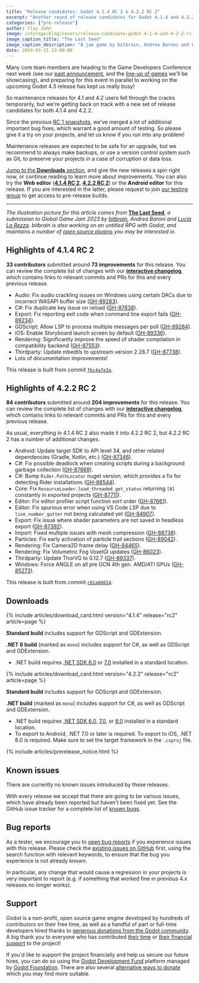 ```yaml
---
title: "Release candidates: Godot 4.1.4 RC 2 & 4.2.2 RC 2"
excerpt: "Another round of release candidates for Godot 4.1.4 and 4.2.2, just before we head off to GDC!"
categories: ["pre-release"]
author: Clay John
image: /storage/blog/covers/release-candidate-godot-4-1-4-and-4-2-2-rc-2.webp
image_caption_title: "The Last Seed"
image_caption_description: "A jam game by bitbrain, Andrea Baroni and Lucia La Rezza"
date: 2024-03-15 13:00:00
---
```


Many core team members are heading to the Game Developers Conference next week (see our [past announcement](/article/godot-at-gdc-2024/), and the [line-up of games](/article/gdc-2024-godot-games/) we'll be showcasing), and preparing for this event in parallel to working on the upcoming Godot 4.3 release has kept us really busy!

So maintenance releases for 4.1 and 4.2 users fell through the cracks temporarily, but we're getting back on track with a new set of release candidates for both 4.1.4 and 4.2.2.

Since the previous [RC 1 snapshots](/article/release-candidate-godot-4-1-4-and-4-2-2-rc-1/), we've merged a lot of additional important bug fixes, which warrant a good amount of testing. So please give it a try on your projects, and let us know if you run into any problem!

Maintenance releases are expected to be safe for an upgrade, but we recommend to always make backups, or use a version control system such as Git, to preserve your projects in a case of corruption or data loss.

[Jump to the **Downloads** section](#downloads), and give the new releases a spin right now, or continue reading to learn more about improvements. You can also try the **Web editor** ([**4.1.4 RC 2**](https://editor.godotengine.org/releases/4.1.4.rc2/), [**4.2.2 RC 2**](https://editor.godotengine.org/releases/4.2.2.rc2/)) or the **Android editor** for this release. If you are interested in the latter, please request to join [our testing group](https://groups.google.com/g/godot-testers) to get access to pre-release builds.

-----

*The illustration picture for this article comes from* [**The Last Seed**](https://bitbrain.itch.io/the-last-seed), *a submission to Global Game Jam 2023 by [bitbrain](https://twitter.com/bitbrain), Andrea Baroni and [Lucia La Rezza](https://twitter.com/lu_la_re). bitbrain is also working on an untitled RPG with Godot, and maintains a number of [open source plugins](https://twitter.com/bitbrain/status/1747945565462085768) you may be interested in.*

## Highlights of 4.1.4 RC 2

**33 contributors** submitted around **73 improvements** for this release. You can review the complete list of changes with our [**interactive changelog**](https://godotengine.github.io/godot-interactive-changelog/#4.1.4-rc2), which contains links to relevant commits and PRs for this and every previous release.

- Audio: Fix audio crackling issues on Windows using certain DACs due to incorrect WASAPI buffer size ([GH-89283](https://github.com/godotengine/godot/pull/89283)).
- C#: Fix duplicate key issue on reload ([GH-87838](https://github.com/godotengine/godot/pull/87838)).
- Export: Fix reporting exit code when command line export fails ([GH-89234](https://github.com/godotengine/godot/pull/89234)).
- GDScript: Allow LSP to process multiple messages per poll ([GH-89284](https://github.com/godotengine/godot/pull/89284)).
- iOS: Enable Storyboard launch screen by default ([GH-89336](https://github.com/godotengine/godot/pull/89336)).
- Rendering: Significantly improve the speed of shader compilation in compatibility backend ([GH-87553](https://github.com/godotengine/godot/pull/87553)).
- Thirdparty: Update mbedtls to upstream version 2.28.7 ([GH-87738](https://github.com/godotengine/godot/pull/87738)).
- Lots of documentation improvements!

This release is built from commit [`fbc4a7e3a`](https://github.com/godotengine/godot/commit/fbc4a7e3a5f5b84bfda71800771715e810ad8cea).

## Highlights of 4.2.2 RC 2

**84 contributors** submitted around **204 improvements** for this release. You can review the complete list of changes with our [**interactive changelog**](https://godotengine.github.io/godot-interactive-changelog/#4.2.2-rc2), which contains links to relevant commits and PRs for this and every previous release.

As usual, everything in 4.1.4 RC 2 also made it into 4.2.2 RC 2, but 4.2.2 RC 2 has a number of additional changes.

- Android: Update target SDK to API level 34, and other related dependencies (Gradle, Kotlin, etc.) ([GH-87346](https://github.com/godotengine/godot/pull/87346)).
- C#: Fix possible deadlock when creating scripts during a background garbage collection ([GH-87669](https://github.com/godotengine/godot/pull/87669)).
- C#: Bump `Rider.PathLocator` nuget version, which provides a fix for detecting Rider installations ([GH-88544](https://github.com/godotengine/godot/pull/88544)).
- Core: Fix `ResourceLoader.load_threaded_get_status` returning `[0]` constantly in exported projects ([GH-87711](https://github.com/godotengine/godot/pull/87711)).
- Editor: Fix editor profiler script function sort order ([GH-87661](https://github.com/godotengine/godot/pull/87661)).
- Editor: Fix spurious error when using VS Code LSP due to `line_number_gutter` not being calculated yet ([GH-84907](https://github.com/godotengine/godot/pull/84907)).
- Export: Fix issue where shader parameters are not saved in headless export ([GH-87392](https://github.com/godotengine/godot/pull/87392)).
- Import: Fixed multiple issues with mesh compression ([GH-88738](https://github.com/godotengine/godot/pull/88738)).
- Particles: Fix early activation of particle trail sections ([GH-89042](https://github.com/godotengine/godot/pull/89042)).
- Rendering: Fix Camera2D frame delay ([GH-84465](https://github.com/godotengine/godot/pull/84465)).
- Rendering: Fix Volumetric Fog VoxelGI updates ([GH-86023](https://github.com/godotengine/godot/pull/86023)).
- Thirdparty: Update ThorVG to 0.12.7 ([GH-89337](https://github.com/godotengine/godot/pull/89337)).
- Windows: Force ANGLE on all pre GCN 4th gen. AMD/ATI GPUs ([GH-85273](https://github.com/godotengine/godot/pull/85273)).

This release is built from commit [`c61a68614`](https://github.com/godotengine/godot/commit/c61a68614e5b030a4a1e11abaa5a893b8017f78d).

## Downloads

{% include articles/download_card.html version="4.1.4" release="rc2" article=page %}

**Standard build** includes support for GDScript and GDExtension.

**.NET 6 build** (marked as `mono`) includes support for C#, as well as GDScript and GDExtension.
- .NET build requires [.NET SDK 6.0](https://dotnet.microsoft.com/en-us/download/dotnet/6.0) or [7.0](https://dotnet.microsoft.com/en-us/download/dotnet/7.0) installed in a standard location.

{% include articles/download_card.html version="4.2.2" release="rc2" article=page %}

**Standard build** includes support for GDScript and GDExtension.

**.NET build** (marked as `mono`) includes support for C#, as well as GDScript and GDExtension.
- .NET build requires [.NET SDK 6.0](https://dotnet.microsoft.com/en-us/download/dotnet/6.0), [7.0](https://dotnet.microsoft.com/en-us/download/dotnet/7.0), or [8.0](https://dotnet.microsoft.com/en-us/download/dotnet/8.0) installed in a standard location.
- To export to Android, .NET 7.0 or later is required. To export to iOS, .NET 8.0 is required. Make sure to set the target framework in the `.csproj` file.

{% include articles/prerelease_notice.html %}

## Known issues

There are currently no known issues introduced by these releases.

With every release we accept that there are going to be various issues, which have already been reported but haven't been fixed yet. See the GitHub issue tracker for a complete list of [known bugs](https://github.com/godotengine/godot/issues?q=is%3Aissue+is%3Aopen+label%3Abug+).

## Bug reports

As a tester, we encourage you to [open bug reports](https://github.com/godotengine/godot/issues) if you experience issues with this release. Please check the [existing issues on GitHub](https://github.com/godotengine/godot/issues) first, using the search function with relevant keywords, to ensure that the bug you experience is not already known.

In particular, any change that would cause a regression in your projects is very important to report (e.g. if something that worked fine in previous 4.x releases no longer works).

## Support

Godot is a non-profit, open source game engine developed by hundreds of contributors on their free time, as well as a handful of part or full-time developers hired thanks to [generous donations from the Godot community](https://fund.godotengine.org/). A big thank you to everyone who has contributed [their time](https://github.com/godotengine/godot/blob/master/AUTHORS.md) or [their financial support](https://github.com/godotengine/godot/blob/master/DONORS.md) to the project!

If you'd like to support the project financially and help us secure our future hires, you can do so using the [Godot Development Fund](https://fund.godotengine.org/) platform managed by [Godot Foundation](https://godot.foundation/). There are also several [alternative ways to donate](/donate) which you may find more suitable.
